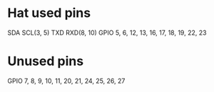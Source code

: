 # Hat used pins
SDA SCL(3, 5) TXD RXD(8, 10) GPIO 5, 6, 12, 13, 16, 17, 18, 19, 22, 23
# Unused pins
GPIO 7, 8, 9, 10, 11, 20, 21, 24, 25, 26, 27